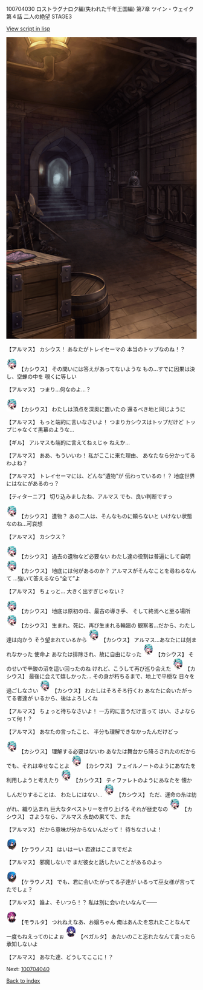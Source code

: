 100704030 ロストラグナロク編(失われた千年王国編) 第7章 ツイン・ウェイク 第４話 二人の絶望 STAGE3

[View script in lisp](../scripts/100704030.txt)

![beast_world_underground.png](../images/backgrounds/beast_world_underground.png)

【アルマス】
カシウス！
あなたがトレイセーマの
本当のトップなのね！？

<img src="../images/units/3303111.png" alt="3303111.png" height="34"/>
【カシウス】
その問いには答えがあってないような
もの…すでに因果は決し、空蝉の中を
覗くに等しい

【アルマス】
つまり…何なのよ…？

<img src="../images/units/3303111.png" alt="3303111.png" height="34"/>
【カシウス】
わたしは頂点を深奥に置いたの
還るべき地と同じように

【アルマス】
もっと端的に言いなさいよ！
つまりカシウスはトップだけど
トップじゃなくて黒幕のような…

【ギル】
アルマスも端的に言えてねぇじゃ
ねえか…

【アルマス】
ああ、もういいわ！
私がここに来た理由、
あなたなら分かってるわよね？

【アルマス】
トレイセーマには、どんな“遺物”が
伝わっているの！？
地底世界にはなにがあるのっ？

【ティターニア】
切り込みましたね、アルマス
でも、良い判断ですっ

<img src="../images/units/3303111.png" alt="3303111.png" height="34"/>
【カシウス】
遺物？
あの二人は、そんなものに頼らないと
いけない状態なのね…可哀想

【アルマス】
カシウス？

<img src="../images/units/3303111.png" alt="3303111.png" height="34"/>
【カシウス】
過去の遺物など必要ない
わたし達の役割は普遍にして自明

<img src="../images/units/3303111.png" alt="3303111.png" height="34"/>
【カシウス】
地底には何があるのか？
アルマスがそんなことを尋ねるなんて
…強いて答えるなら“全て”よ

【アルマス】
ちょっと…
大きく出すぎじゃない？

<img src="../images/units/3303111.png" alt="3303111.png" height="34"/>
【カシウス】
地底は原初の母、最古の導き手、
そして終焉へと至る場所

<img src="../images/units/3303111.png" alt="3303111.png" height="34"/>
【カシウス】
生まれ、死に、再び生まれる輪廻の
観察者…だから、わたし達は向かう
そう望まれているから

<img src="../images/units/3303111.png" alt="3303111.png" height="34"/>
【カシウス】
アルマス…あなたには刻まれなかった
使命よ
あなたは排除され、故に自由になった

<img src="../images/units/3303111.png" alt="3303111.png" height="34"/>
【カシウス】
そのせいで辛酸の沼を這い回ったのね
けれど、こうして再び巡り会えた

<img src="../images/units/3303111.png" alt="3303111.png" height="34"/>
【カシウス】
最後に会えて嬉しかった…
その身が朽ちるまで、地上で平穏な
日々を過ごしなさい

<img src="../images/units/3303111.png" alt="3303111.png" height="34"/>
【カシウス】
わたしはそろそろ行くわ
あなたに会いたがってる者達が
いるから、後はよろしくね

【アルマス】
ちょっと待ちなさいよ！
一方的に言うだけ言って
はい、さよならって何！？

【アルマス】
あなたの言ったこと、
半分も理解できなかったんだけどっ

<img src="../images/units/3303111.png" alt="3303111.png" height="34"/>
【カシウス】
理解する必要はないわ
あなたは舞台から降ろされたのだから
でも、それは幸せなことよ

<img src="../images/units/3303111.png" alt="3303111.png" height="34"/>
【カシウス】
フェイルノートのようにあなたを
利用しようと考えたり

<img src="../images/units/3303111.png" alt="3303111.png" height="34"/>
【カシウス】
ティファレトのようにあなたを
懐かしんだりすることは、
わたしにはない…

<img src="../images/units/3303111.png" alt="3303111.png" height="34"/>
【カシウス】
ただ、運命の糸は紡がれ、織り込まれ
巨大なタペストリーを作り上げる
それが歴史なの

<img src="../images/units/3303111.png" alt="3303111.png" height="34"/>
【カシウス】
さようなら、アルマス
永劫の果てで、また

【アルマス】
だから意味が分からないんだって！
待ちなさいよ！

<img src="../images/units/3500111.png" alt="3500111.png" height="34"/>
【ケラウノス】
はいはーい
君達はここまでだよ

【アルマス】
邪魔しないで
まだ彼女と話したいことがあるのよっ

<img src="../images/units/3500111.png" alt="3500111.png" height="34"/>
【ケラウノス】
でも、君に会いたがってる子達が
いるって巫女様が言ってたでしょ？

【アルマス】
誰よ、そいつら！？
私は別に会いたいなんて――

<img src="../images/units/3104011.png" alt="3104011.png" height="34"/>
【モラルタ】
つれねえなあ、お嬢ちゃん
俺はあんたを忘れたことなんて
一度もねえってのによぉ

<img src="../images/units/3104111.png" alt="3104111.png" height="34"/>
【ベガルタ】
あたいのこと忘れたなんて言ったら
承知しないよ

【アルマス】
あなた達、どうしてここに！？

Next: [100704040](100704040.md)

[Back to index](index.md)
